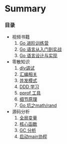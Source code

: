 # Summary

### 目录
* 视频书籍
  1. [Go 进阶训练营](docs/go-advanced-training.md)
  1. [Go 语言从入门到实战](docs/go-from-entry-to-practice.md)
  1. [Go 语言设计与实现](docs/go-language-design-and-implementation.md)
* 零散知识
  1. [dlv调试](docs/go-dlv.md)
  1. [汇编相关](docs/go-compilation.md)
  1. [并发模式](docs/go-concurrency-patterns.md)
  1. [DDD 学习](docs/go-ddd.md)
  1. [pprof 工具](docs/go-pprof.md)
  1. [细节原理](docs/go-principle-of-detail.md)
  1. [Go 坑之math/rand](docs/hole-rand.md)
* 源码分析
  1. [全局变量](docs/source-code-global-variable.md)
  1. [核心函数](docs/source-code-core-functions.md)
  1. [GC 分析](docs/source-code-gc.md)
  1. [启动main协程](docs/source-code-main-goroutine.md)
